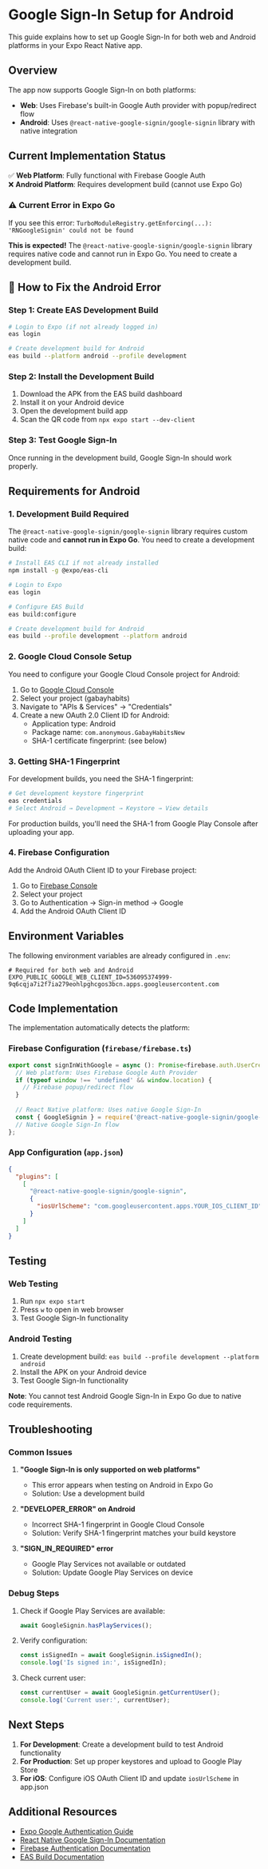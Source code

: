 # Google Sign-In Setup for Android

This guide explains how to set up Google Sign-In for both web and Android platforms in your Expo React Native app.

## Overview

The app now supports Google Sign-In on both platforms:
- **Web**: Uses Firebase's built-in Google Auth provider with popup/redirect flow
- **Android**: Uses `@react-native-google-signin/google-signin` library with native integration

## Current Implementation Status

✅ **Web Platform**: Fully functional with Firebase Google Auth  
❌ **Android Platform**: Requires development build (cannot use Expo Go)

### ⚠️ Current Error in Expo Go
If you see this error: `TurboModuleRegistry.getEnforcing(...): 'RNGoogleSignin' could not be found`

**This is expected!** The `@react-native-google-signin/google-signin` library requires native code and cannot run in Expo Go. You need to create a development build.

## 🔧 How to Fix the Android Error

### Step 1: Create EAS Development Build
```bash
# Login to Expo (if not already logged in)
eas login

# Create development build for Android
eas build --platform android --profile development
```

### Step 2: Install the Development Build
1. Download the APK from the EAS build dashboard
2. Install it on your Android device
3. Open the development build app
4. Scan the QR code from `npx expo start --dev-client`

### Step 3: Test Google Sign-In
Once running in the development build, Google Sign-In should work properly.

## Requirements for Android

### 1. Development Build Required
The `@react-native-google-signin/google-signin` library requires custom native code and **cannot run in Expo Go**. You need to create a development build:

```bash
# Install EAS CLI if not already installed
npm install -g @expo/eas-cli

# Login to Expo
eas login

# Configure EAS Build
eas build:configure

# Create development build for Android
eas build --profile development --platform android
```

### 2. Google Cloud Console Setup

You need to configure your Google Cloud Console project for Android:

1. Go to [Google Cloud Console](https://console.cloud.google.com/)
2. Select your project (gabayhabits)
3. Navigate to "APIs & Services" → "Credentials"
4. Create a new OAuth 2.0 Client ID for Android:
   - Application type: Android
   - Package name: `com.anonymous.GabayHabitsNew`
   - SHA-1 certificate fingerprint: (see below)

### 3. Getting SHA-1 Fingerprint

For development builds, you need the SHA-1 fingerprint:

```bash
# Get development keystore fingerprint
eas credentials
# Select Android → Development → Keystore → View details
```

For production builds, you'll need the SHA-1 from Google Play Console after uploading your app.

### 4. Firebase Configuration

Add the Android OAuth Client ID to your Firebase project:
1. Go to [Firebase Console](https://console.firebase.google.com/)
2. Select your project
3. Go to Authentication → Sign-in method → Google
4. Add the Android OAuth Client ID

## Environment Variables

The following environment variables are already configured in `.env`:

```env
# Required for both web and Android
EXPO_PUBLIC_GOOGLE_WEB_CLIENT_ID=536095374999-9q6cqja7i2f7ia279eohlpghcgos3bcn.apps.googleusercontent.com
```

## Code Implementation

The implementation automatically detects the platform:

### Firebase Configuration (`firebase/firebase.ts`)
```typescript
export const signInWithGoogle = async (): Promise<firebase.auth.UserCredential> => {
  // Web platform: Uses Firebase Google Auth Provider
  if (typeof window !== 'undefined' && window.location) {
    // Firebase popup/redirect flow
  }
  
  // React Native platform: Uses native Google Sign-In
  const { GoogleSignin } = require('@react-native-google-signin/google-signin');
  // Native Google Sign-In flow
};
```

### App Configuration (`app.json`)
```json
{
  "plugins": [
    [
      "@react-native-google-signin/google-signin",
      {
        "iosUrlScheme": "com.googleusercontent.apps.YOUR_IOS_CLIENT_ID"
      }
    ]
  ]
}
```

## Testing

### Web Testing
1. Run `npx expo start`
2. Press `w` to open in web browser
3. Test Google Sign-In functionality

### Android Testing
1. Create development build: `eas build --profile development --platform android`
2. Install the APK on your Android device
3. Test Google Sign-In functionality

**Note**: You cannot test Android Google Sign-In in Expo Go due to native code requirements.

## Troubleshooting

### Common Issues

1. **"Google Sign-In is only supported on web platforms"**
   - This error appears when testing on Android in Expo Go
   - Solution: Use a development build

2. **"DEVELOPER_ERROR" on Android**
   - Incorrect SHA-1 fingerprint in Google Cloud Console
   - Solution: Verify SHA-1 fingerprint matches your build keystore

3. **"SIGN_IN_REQUIRED" error**
   - Google Play Services not available or outdated
   - Solution: Update Google Play Services on device

### Debug Steps

1. Check if Google Play Services are available:
   ```typescript
   await GoogleSignin.hasPlayServices();
   ```

2. Verify configuration:
   ```typescript
   const isSignedIn = await GoogleSignin.isSignedIn();
   console.log('Is signed in:', isSignedIn);
   ```

3. Check current user:
   ```typescript
   const currentUser = await GoogleSignin.getCurrentUser();
   console.log('Current user:', currentUser);
   ```

## Next Steps

1. **For Development**: Create a development build to test Android functionality
2. **For Production**: Set up proper keystores and upload to Google Play Store
3. **For iOS**: Configure iOS OAuth Client ID and update `iosUrlScheme` in app.json

## Additional Resources

- [Expo Google Authentication Guide](https://docs.expo.dev/guides/google-authentication/)
- [React Native Google Sign-In Documentation](https://github.com/react-native-google-signin/google-signin)
- [Firebase Authentication Documentation](https://firebase.google.com/docs/auth)
- [EAS Build Documentation](https://docs.expo.dev/build/introduction/)